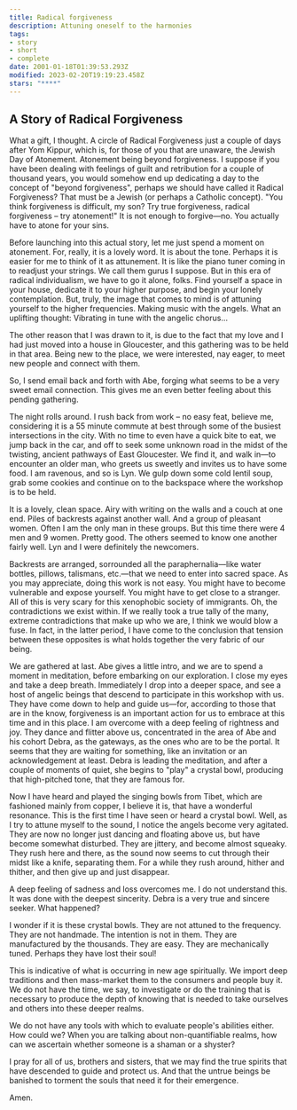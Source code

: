 ```yaml
---
title: Radical forgiveness
description: Attuning oneself to the harmonies
tags:
- story
- short
- complete
date: 2001-01-18T01:39:53.293Z
modified: 2023-02-20T19:19:23.458Z
stars: "****"
---
```


## A Story of Radical Forgiveness

What a gift, I thought. A circle of Radical Forgiveness just a couple of days after Yom Kippur, which is, for those of you that are unaware, the Jewish Day of Atonement. Atonement being beyond forgiveness. I suppose if you have been dealing with feelings of guilt and retribution for a couple of thousand years, you would somehow end up dedicating a day to the concept of "beyond forgiveness", perhaps we should have called it Radical Forgiveness? That must be a Jewish (or perhaps a Catholic concept). "You think forgiveness is difficult, my son? Try true forgiveness, radical forgiveness – try atonement!" It is not enough to forgive—no. You actually have to atone for your sins.

Before launching into this actual story, let me just spend a moment on atonement. For, really, it is a lovely word. It is about the tone. Perhaps it is easier for me to think of it as attunement. It is like the piano tuner coming in to readjust your strings. We call them gurus I suppose. But in this era of radical individualism, we have to go it alone, folks. Find yourself a space in your house, dedicate it to your higher purpose, and begin your lonely contemplation. But, truly, the image that comes to mind is of attuning yourself to the higher frequencies. Making music with the angels. What an uplifting thought: Vibrating in tune with the angelic chorus…

The other reason that I was drawn to it, is due to the fact that my love and I had just moved into a house in Gloucester, and this gathering was to be held in that area. Being new to the place, we were interested, nay eager, to meet new people and connect with them.

So, I send email back and forth with Abe, forging what seems to be a very sweet email connection. This gives me an even better feeling about this pending gathering.

The night rolls around. I rush back from work – no easy feat, believe me, considering it is a 55 minute commute at best through some of the busiest intersections in the city. With no time to even have a quick bite to eat, we jump back in the car, and off to seek some unknown road in the midst of the twisting, ancient pathways of East Gloucester. We find it, and walk in—to encounter an older man, who greets us sweetly and invites us to have some food. I am ravenous, and so is Lyn. We gulp down some cold lentil soup, grab some cookies and continue on to the backspace where the workshop is to be held.  

It is a lovely, clean space. Airy with writing on the walls and a couch at one end. Piles of backrests against another wall. And a group of pleasant women. Often I am the only man in these groups. But this time there were 4 men and 9 women. Pretty good. The others seemed to know one another fairly well.  Lyn and I were definitely the newcomers.

Backrests are arranged, sorrounded all the paraphernalia—like  water bottles, pillows, talismans, etc.—that  we need to enter into sacred space. As you may appreciate, doing this work is not easy. You might have to become vulnerable and expose yourself. You might have to get close to a stranger. All of this is very scary for this xenophobic society of immigrants. Oh, the contradictions we exist within. If we really took a true tally of the many, extreme contradictions that make up who we are, I think we would blow a fuse. In fact, in the latter period, I have come to the conclusion that tension between these opposites is what holds together the very fabric of our being.

We are gathered at last. Abe gives a little intro, and we are to spend a moment in meditation, before embarking on our exploration. I close my eyes and take a deep breath. Immediately I drop into a deeper space, and see a host of angelic beings that descend to participate in this workshop with us. They have come down to help and guide us—for, according to those that are in the know, forgiveness is an important action for us to embrace at this time and in this place. I am overcome with a deep feeling of rightness and joy. They dance and flitter above us, concentrated in the area of Abe and his cohort Debra, as the gateways, as the ones who are to be the portal. It seems that they are waiting for something, like an invitation or an acknowledgement at least. Debra is leading the meditation, and after a couple of moments of quiet, she begins to "play" a crystal bowl, producing that high-pitched tone, that they are famous for.

Now I have heard and played the singing bowls from Tibet, which are fashioned mainly from copper, I believe it is, that have a wonderful resonance. This is the first time I have seen or heard a crystal bowl. Well, as I try to attune myself to the sound, I notice the angels become very agitated. They are now no longer just dancing and floating above us, but have become somewhat disturbed. They are jittery, and become almost squeaky. They rush here and there, as the sound now seems to cut through their midst like a knife, separating them. For a while they rush around, hither and thither, and then give up and just disappear.

A deep feeling of sadness and loss overcomes me. I do not understand this. It was done with the deepest sincerity. Debra is a very true and sincere seeker. What happened?

I wonder if it is these crystal bowls. They are not attuned to the frequency. They are not handmade. The intention is not in them. They are manufactured by the thousands. They are easy. They are mechanically tuned. Perhaps they have lost their soul!

This is indicative of what is occurring in new age spiritually. We import deep traditions and then mass-market them to the consumers and people buy it. We do not have the time, we say, to investigate or do the training that is necessary to produce the depth of knowing that is needed to take ourselves and others into these deeper realms.

We do not have any tools with which to evaluate people's abilities either. How could we? When you are talking about non-quantifiable realms, how can we ascertain whether someone is a shaman or a shyster?

I pray for all of us, brothers and sisters, that we may find the true spirits that have descended to guide and protect us. And that the untrue beings be banished to torment the souls that need it for their emergence.

Amen.

